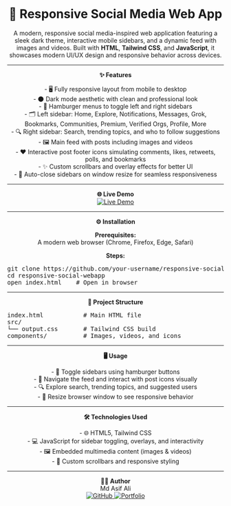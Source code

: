 <h1 align="center">📱 Responsive Social Media Web App</h1>

<p align="center">
  A modern, responsive social media-inspired web application featuring a sleek dark theme, interactive mobile sidebars, and a dynamic feed with images and videos. Built with <strong>HTML</strong>, <strong>Tailwind CSS</strong>, and <strong>JavaScript</strong>, it showcases modern UI/UX design and responsive behavior across devices.
</p>

---

<p align="center">
  <strong>✨ Features</strong>
</p>

<p align="center">
- 🖥️ Fully responsive layout from mobile to desktop<br>
- 🌑 Dark mode aesthetic with clean and professional look<br>
- 🍔 Hamburger menus to toggle left and right sidebars<br>
- 🗂️ Left sidebar: Home, Explore, Notifications, Messages, Grok, Bookmarks, Communities, Premium, Verified Orgs, Profile, More<br>
- 🔍 Right sidebar: Search, trending topics, and who to follow suggestions<br>
- 🖼️ Main feed with posts including images and videos<br>
- ❤️ Interactive post footer icons simulating comments, likes, retweets, polls, and bookmarks<br>
- ✨ Custom scrollbars and overlay effects for better UI<br>
- 🔄 Auto-close sidebars on window resize for seamless responsiveness
</p>

---

<p align="center">
  <strong>🌐 Live Demo</strong><br>
  <a href="https://x-v-1.vercel.app/">
    <img src="https://img.shields.io/badge/Visit-Project-blue?style=for-the-badge&logo=vercel" alt="Live Demo">
  </a>
</p>

---

<p align="center">
  <strong>⚙️ Installation</strong>
</p>

<p align="center">
<strong>Prerequisites:</strong><br>
A modern web browser (Chrome, Firefox, Edge, Safari)
</p>

<p align="center">
<strong>Steps:</strong>
</p>

<p align="center">
<pre>
git clone https://github.com/your-username/responsive-social-webapp.git
cd responsive-social-webapp
open index.html    # Open in browser
</pre>
</p>

---

<p align="center">
  <strong>📂 Project Structure</strong>
</p>

<p align="center">
<pre>
index.html           # Main HTML file
src/
└── output.css       # Tailwind CSS build
components/          # Images, videos, and icons
</pre>
</p>

---

<p align="center">
  <strong>🖥️ Usage</strong>
</p>

<p align="center">
- 🍔 Toggle sidebars using hamburger buttons<br>
- 📰 Navigate the feed and interact with post icons visually<br>
- 🔍 Explore search, trending topics, and suggested users<br>
- 🔄 Resize browser window to see responsive behavior
</p>

---

<p align="center">
  <strong>🛠️ Technologies Used</strong>
</p>

<p align="center">
- 🌐 HTML5, Tailwind CSS<br>
- 💻 JavaScript for sidebar toggling, overlays, and interactivity<br>
- 🖼️ Embedded multimedia content (images & videos)<br>
- 🎨 Custom scrollbars and responsive styling
</p>

---

<p align="center">
  <strong>👨‍💻 Author</strong><br>
  Md Asif Ali<br>
  <a href="https://github.com/your-username">
    <img src="https://img.shields.io/badge/GitHub-100000?style=for-the-badge&logo=github&logoColor=white" alt="GitHub">
  </a>
  <a href="https://your-portfolio.vercel.app/">
    <img src="https://img.shields.io/badge/Portfolio-ff69b4?style=for-the-badge&logo=google-chrome&logoColor=white" alt="Portfolio">
  </a>
</p>
